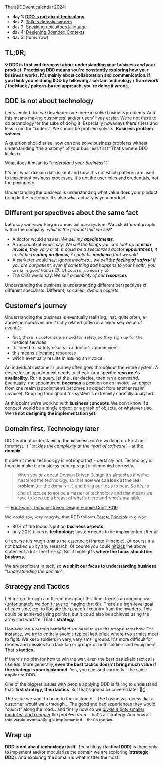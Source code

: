 The aDDDvent calendar 2024:
- **day 1: [DDD is not about technology](/ddd-is-not-about-technology)**
- day 2: [Talk to domain experts](/ddd-talk-to-domain-experts)
- day 3: [Speaking ubiquitous language](/ddd-speaking-ubiquitous-language)
- day 4: [Designing Bounded Contexts](/ddd-designing-bounded-contexts)
- day 5: (tomorrow)

## TL;DR;

**💡 DDD is first and foremost about understanding your business and your product. Practicing DDD means you're constantly exploring how your business works. It's mainly about collaboration and communication. If you think you're doing DDD by following a certain technology / framework / toolstack / pattern-based approach, you're doing it wrong.**

## DDD is not about technology

Let's remind that we developers are there to solve business problems. And this means making customers' and/or users' lives easier. We're not there to do technology for the sake of doing it. Especially nowadays there's less and less room for "coders". We should be problem solvers. **Business problem solvers**.

A question should arise: how can one solve business problems without understanding "the anatomy" of your business first? That's where DDD kicks in.

What does it mean to "*understand your business*"?

It's not what domain data is kept and how. It's not which patterns are used to implement business processes. It's not the user roles and credentials, not the pricing etc.

Understanding the business is understanding what value does your product bring to the customer. It's also what actually is your product.

## Different perspectives about the same fact

Let's say we're working on a medical care system. We ask different people within the company: *what is the product that we sell*?
- A doctor would answer: _We sell my **appointments**_.
- An accountant would say: _We sell the things you can look up at **each invoice**, they vary a lot. It could be a specialized doctor **appointment**, it could be **treating an illness**, it could be **medicine** that we sold_
- A marketer would say: _Ignore invoices... we sell the **feeling of safety**! If you are our patient, even if something bad happens to your health, you are is in good hands 😇._ Of course, obviously 😛
- The CEO would say: _We sell availability of our **resources**._

Understanding the business is understanding different perspectives of different specialists. Different, so called, *domain experts*.

## Customer's journey

Understanding the business is eventually realizing, that, quite often, all above perspectives are strictly related (often in a linear sequence of events):
- first, there is customer's a need for safety so they sign up for the medical services
- the need for safety results in a doctor's appointment
- this means allocating resources
- which eventually results in issuing an invoice.

An individual customer's journey often goes throughout the entire system. A desire for an appointment needs to check for a specific **resource's availability**. Run a query, let the user decide, then run a command. Eventually, the appointment **becomes** a position on an invoice. An object from one realm (appointment) becomes an object from another realm (invoice). Coupling throughout the system is extremely carefully analyzed.

At this point we're working with **business concepts**. We don't know if a concept would be a single object, or a graph of objects, or whatever else. We're **not designing the implementation yet**.

## Domain first, Technology later

DDD is about understanding the business you're working on. First and foremost. It "*[tackles the complexity at the heart of software](https://www.amazon.com/Domain-Driven-Design-Tackling-Complexity-Software/dp/0321125215)*" - at the **domain**.

It doesn't mean technology is not important - certainly not. Technology is there to make the business concepts get implemented correctly.

> When you talk about Domain Driven Design it's almost as if we've mastered the technology, so that **now we can look at the real problem** (👉 the domain 👈) and bring our tools to bear. So it's no kind of excuse to not be a master of technology and that means we have to keep up a breast of what's there and what's available.

― [Eric Evans, Domain-Driven Design Europe Conf, 2016](https://www.youtube.com/watch?v=dnUFEg68ESM&start=976)

We could say, very roughly, that DDD follows [Pareto Principle](https://en.wikipedia.org/wiki/Pareto_principle) in a way:
- 80% of the focus is put on **business aspects**
- only 20% focus is **technology**; system needs to be implemented after all

Of course it's rough (that's the essence of Pareto Principle). Of course it's not backed up by any research. Of course you could [nitpick](https://dictionary.cambridge.org/dictionary/english/nitpick) the above statement a lot - feel free 😉. But it highlights **where the focus should be: business**.

We are proficient in tech, so **we shift our focus to understanding business**. "*Understanding the domain*".

## Strategy and Tactics

Let me go through a different metaphor this time: there's an ongoing war ([unfortunately we don't have to imagine that](https://en.wikipedia.org/wiki/Russian_invasion_of_Ukraine) 😢). There's a high-level goal of each side, e.g. to liberate the peaceful country from the invaders. This could be achieved using politics, but it could also be achieved using the army and warfare. That's **strategy**.

However, on a certain battlefield we need to use the troops somehow. For instance, we try to entirely avoid a typical battlefield where two armies meet to fight. We keep soldiers in very, very small groups. It's more difficult for drones and missiles to attack larger groups of both soldiers and equipment. That's **tactics**.

If there's no plan for how to win the war, even the best battlefield tactics is useless. More generally, **even the best tactics doesn't bring much value if the strategy is poorly planned**. Yes, you guessed correctly - the same applies to DDD.

One of the biggest issues with people applying DDD is failing to understand that: **first strategy, then tactics**. But that's gonna be covered later 🙂‍↕️.

The value we want to bring to the customer... The business process that a customer would walk through... The good and bad experiences they would "*collect*" along the road... and finally how do we [*divide it* (into smaller modules) and *conquer*](https://en.wikipedia.org/wiki/Divide-and-conquer_algorithm) the *problem area* - that's all strategy. And how all this would eventually get implemented - that's tactics.

## Wrap up

**DDD is not about technology itself**. Technology (**tactical DDD**) is there *only* to implement and/or modularize the domain we are exploring (**strategic DDD**). And exploring the domain is what matter the most.
